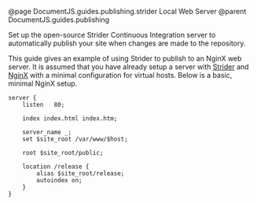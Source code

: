 @page DocumentJS.guides.publishing.strider Local Web Server
@parent DocumentJS.guides.publishing

Set up the open-source Strider Continuous Integration server to automatically publish your site when changes are made to the repository.

This guide gives an example of using Strider to publish to an NginX web server.  It is assumed that you have already setup a server with [Strider](https://github.com/Strider-CD/strider) and [NginX](http://wiki.nginx.org/Main) with a minimal configuration for virtual hosts.  Below is a basic, minimal NginX setup.

```
server {
    listen   80;

    index index.html index.htm;

    server_name _;
    set $site_root /var/www/$host;

    root $site_root/public;

    location /release {
        alias $site_root/release;
        autoindex on;
    }
}
```

